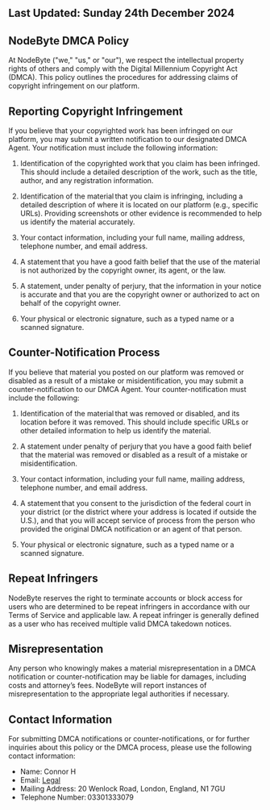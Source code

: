 ## Last Updated: Sunday 24th December 2024

## NodeByte DMCA Policy

At NodeByte ("we," "us," or "our"), we respect the intellectual property rights of others and comply with the Digital Millennium Copyright Act (DMCA). This policy outlines the procedures for addressing claims of copyright infringement on our platform.

## Reporting Copyright Infringement

If you believe that your copyrighted work has been infringed on our platform, you may submit a written notification to our designated DMCA Agent. Your notification must include the following information: 

1. Identification of the copyrighted work that you claim has been infringed. This should include a detailed description of the work, such as the title, author, and any registration information. 

2. Identification of the material that you claim is infringing, including a detailed description of where it is located on our platform (e.g., specific URLs). Providing screenshots or other evidence is recommended to help us identify the material accurately. 

3. Your contact information, including your full name, mailing address, telephone number, and email address.

4. A statement that you have a good faith belief that the use of the material is not authorized by the copyright owner, its agent, or the law.

5. A statement, under penalty of perjury, that the information in your notice is accurate and that you are the copyright owner or authorized to act on behalf of the copyright owner.

6. Your physical or electronic signature, such as a typed name or a scanned signature.

## Counter-Notification Process

If you believe that material you posted on our platform was removed or disabled as a result of a mistake or misidentification, you may submit a counter-notification to our DMCA Agent. Your counter-notification must include the following: 

1. Identification of the material that was removed or disabled, and its location before it was removed. This should include specific URLs or other detailed information to help us identify the material.

2. A statement under penalty of perjury that you have a good faith belief that the material was removed or disabled as a result of a mistake or misidentification.

3. Your contact information, including your full name, mailing address, telephone number, and email address.

4. A statement that you consent to the jurisdiction of the federal court in your district (or the district where your address is located if outside the U.S.), and that you will accept service of process from the person who provided the original DMCA notification or an agent of that person.

5. Your physical or electronic signature, such as a typed name or a scanned signature.

## Repeat Infringers

NodeByte reserves the right to terminate accounts or block access for users who are determined to be repeat infringers in accordance with our Terms of Service and applicable law. A repeat infringer is generally defined as a user who has received multiple valid DMCA takedown notices.

## Misrepresentation

Any person who knowingly makes a material misrepresentation in a DMCA notification or counter-notification may be liable for damages, including costs and attorney’s fees. NodeByte will report instances of misrepresentation to the appropriate legal authorities if necessary.

## Contact Information

For submitting DMCA notifications or counter-notifications, or for further inquiries about this policy or the DMCA process, please use the following contact information:

- Name: Connor H
- Email: [Legal](mailto:legal@nodebyte.co.uk)
- Mailing Address: 20 Wenlock Road, London, England, N1 7GU
- Telephone Number: 03301333079
